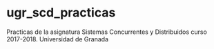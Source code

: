 # ugr_scd_practicas
Practicas de la asignatura Sistemas Concurrentes y Distribuidos curso 2017-2018. Universidad de Granada 
